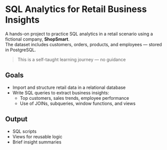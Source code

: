 # SQL Analytics for Retail Business Insights

A hands-on project to practice SQL analytics in a retail scenario using a fictional company, **ShopSmart**.  
The dataset includes customers, orders, products, and employees — stored in PostgreSQL.

>  This is a self-taught learning journey — no guidance

## Goals

- Import and structure retail data in a relational database
- Write SQL queries to extract business insights:
  - Top customers, sales trends, employee performance
  - Use of JOINs, subqueries, window functions, and views

## Output

- SQL scripts
- Views for reusable logic
- Brief insight summaries

